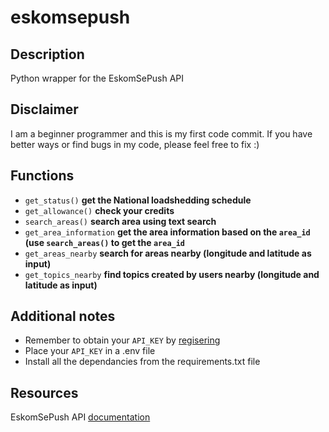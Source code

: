 # eskomsepush

## Description
Python wrapper for the EskomSePush API

## Disclaimer
I am a beginner programmer and this is my first code commit. If you have better ways or find bugs in my code, please feel free to fix :)

## Functions
- `get_status()` **get the National loadshedding schedule**
- `get_allowance()` **check your credits**
- `search_areas()` **search area using text search**
- `get_area_information` **get the area information based on the `area_id` (use `search_areas()` to get the `area_id`**
- `get_areas_nearby` **search for areas nearby (longitude and latitude as input)**
- `get_topics_nearby` **find topics created by users nearby (longitude and latitude as input)**

## Additional notes
- Remember to obtain your `API_KEY` by [regisering](https://eskomsepush.gumroad.com/l/api)
- Place your `API_KEY` in a .env file 
- Install all the dependancies from the requirements.txt file

## Resources 
EskomSePush API [documentation](https://documenter.getpostman.com/view/1296288/UzQuNk3E#intro)


